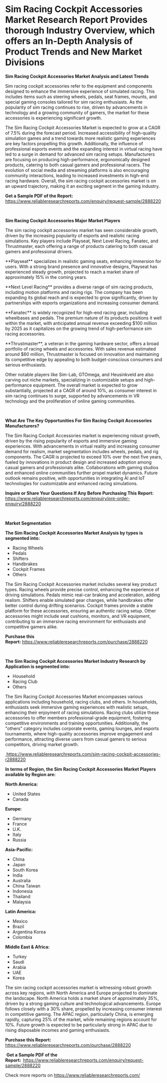 <p><h1>Sim Racing Cockpit Accessories Market Research Report Provides thorough Industry Overview, which offers an In-Depth Analysis of Product Trends and New Market Divisions</h1></p><p><strong>Sim Racing Cockpit Accessories Market Analysis and Latest Trends</strong></p>
<p><p>Sim racing cockpit accessories refer to the equipment and components designed to enhance the immersive experience of simulated racing. This includes items such as steering wheels, pedals, seat frames, mounts, and special gaming consoles tailored for sim racing enthusiasts. As the popularity of sim racing continues to rise, driven by advancements in technology and a growing community of gamers, the market for these accessories is experiencing significant growth. </p><p>The Sim Racing Cockpit Accessories Market is expected to grow at a CAGR of 7.5% during the forecast period. Increased accessibility of high-quality simulation games and a trend towards more realistic gaming experiences are key factors propelling this growth. Additionally, the influence of professional esports events and the expanding interest in virtual racing have led to a surge in demand for advanced sim racing setups. Manufacturers are focusing on producing high-performance, ergonomically designed products, catering to both casual gamers and professional racers. The evolution of social media and streaming platforms is also encouraging community interactions, leading to increased investments in high-end racing hardware. Overall, the sim racing cockpit accessories market is on an upward trajectory, making it an exciting segment in the gaming industry.</p></p>
<p><strong>Get a Sample PDF of the Report:&nbsp;</strong> <a href="https://www.reliableresearchreports.com/enquiry/request-sample/2888220?utm_campaign=2652&utm_medium=2&utm_source=Github&utm_content=ia&utm_term=14032025&utm_id=sim-racing-cockpit-accessories">https://www.reliableresearchreports.com/enquiry/request-sample/2888220</a></p>
<p>&nbsp;</p>
<p><strong>Sim Racing Cockpit Accessories Major Market Players</strong></p>
<p><p>The sim racing cockpit accessories market has seen considerable growth, driven by the increasing popularity of esports and realistic racing simulations. Key players include Playseat, Next Level Racing, Fanatec, and Thrustmaster, each offering a range of products catering to both casual gamers and professional drivers.</p><p>**Playseat** specializes in realistic gaming seats, enhancing immersion for users. With a strong brand presence and innovative designs, Playseat has experienced steady growth, projected to reach a market share of approximately 15% in the coming years.</p><p>**Next Level Racing** provides a diverse range of sim racing products, including motion platforms and racing rigs. The company has been expanding its global reach and is expected to grow significantly, driven by partnerships with esports organizations and increasing consumer demand.</p><p>**Fanatec** is widely recognized for high-end racing gear, including wheelbases and pedals. The premium nature of its products positions it well within the market, with anticipated annual revenue exceeding $100 million by 2025 as it capitalizes on the growing trend of high-performance sim racing accessories.</p><p>**Thrustmaster**, a veteran in the gaming hardware sector, offers a broad portfolio of racing wheels and accessories. With sales revenue estimated around $60 million, Thrustmaster is focused on innovation and maintaining its competitive edge by appealing to both budget-conscious consumers and serious enthusiasts.</p><p>Other notable players like Sim-Lab, GTOmega, and Heusinkveld are also carving out niche markets, specializing in customizable setups and high-performance equipment. The overall market is expected to grow substantially, projected at a CAGR of around 10%, as consumer interest in sim racing continues to surge, supported by advancements in VR technology and the proliferation of online gaming communities.</p></p>
<p>&nbsp;</p>
<p><strong>What Are The Key Opportunities For Sim Racing Cockpit Accessories Manufacturers?</strong></p>
<p><p>The Sim Racing Cockpit Accessories market is experiencing robust growth, driven by the rising popularity of esports and immersive gaming experiences. With advancements in virtual reality and increasing consumer demand for realism, market segmentation includes wheels, pedals, and rig components. The CAGR is projected to exceed 10% over the next five years, fueled by innovations in product design and increased adoption among casual gamers and professionals alike. Collaborations with gaming studios and enhanced online communities further propel market dynamics. Future outlook remains positive, with opportunities in integrating AI and IoT technologies for customizable and enhanced racing simulations.</p></p>
<p><strong>Inquire or Share Your Questions If Any Before Purchasing This Report:</strong> <a href="https://www.reliableresearchreports.com/enquiry/pre-order-enquiry/2888220?utm_campaign=2652&utm_medium=2&utm_source=Github&utm_content=ia&utm_term=14032025&utm_id=sim-racing-cockpit-accessories">https://www.reliableresearchreports.com/enquiry/pre-order-enquiry/2888220</a></p>
<p>&nbsp;</p>
<p><strong>Market Segmentation</strong></p>
<p><strong>The Sim Racing Cockpit Accessories Market Analysis by types is segmented into:</strong></p>
<p><ul><li>Racing Wheels</li><li>Pedals</li><li>Shifters</li><li>Handbrakes</li><li>Cockpit Frames</li><li>Others</li></ul></p>
<p><p>The Sim Racing Cockpit Accessories market includes several key product types. Racing wheels provide precise control, enhancing the experience of driving simulations. Pedals mimic real-car braking and acceleration, adding realism. Shifters enable simulated gear changes, while handbrakes offer better control during drifting scenarios. Cockpit frames provide a stable platform for these accessories, ensuring an authentic racing setup. Other accessories might include seat cushions, monitors, and VR equipment, contributing to an immersive racing environment for enthusiasts and competitive gamers alike.</p></p>
<p><strong>Purchase this Report:&nbsp;</strong><a href="https://www.reliableresearchreports.com/purchase/2888220?utm_campaign=2652&utm_medium=2&utm_source=Github&utm_content=ia&utm_term=14032025&utm_id=sim-racing-cockpit-accessories">https://www.reliableresearchreports.com/purchase/2888220</a></p>
<p>&nbsp;</p>
<p><strong>The Sim Racing Cockpit Accessories Market Industry Research by Application is segmented into:</strong></p>
<p><ul><li>Household</li><li>Racing Club</li><li>Others</li></ul></p>
<p><p>The Sim Racing Cockpit Accessories Market encompasses various applications including household, racing clubs, and others. In households, enthusiasts seek immersive gaming experiences with realistic setups, enhancing their enjoyment of racing simulations. Racing clubs utilize these accessories to offer members professional-grade equipment, fostering competitive environments and training opportunities. Additionally, the "others" category includes corporate events, gaming lounges, and esports tournaments, where high-quality accessories improve engagement and performance, attracting diverse users from casual gamers to serious competitors, driving market growth.</p></p>
<p><a href="https://www.reliableresearchreports.com/sim-racing-cockpit-accessories-r2888220?utm_campaign=2652&utm_medium=2&utm_source=Github&utm_content=ia&utm_term=14032025&utm_id=sim-racing-cockpit-accessories">&nbsp;https://www.reliableresearchreports.com/sim-racing-cockpit-accessories-r2888220</a></p>
<p><strong>In terms of Region, the Sim Racing Cockpit Accessories Market Players available by Region are:</strong></p>
<p>
    <p> <strong> North America: </strong>
        <ul>
            <li>United States</li>
            <li>Canada</li>
        </ul>
        </p> 
    <p> <strong> Europe: </strong>
        <ul>
            <li>Germany</li>
            <li>France</li>
            <li>U.K.</li>
            <li>Italy</li>
            <li>Russia</li>
        </ul>
        </p> 
    <p> <strong> Asia-Pacific: </strong>
        <ul>
            <li>China</li>
            <li>Japan</li>
            <li>South Korea</li>
            <li>India</li>
            <li>Australia</li>
            <li>China Taiwan</li>
            <li>Indonesia</li>
            <li>Thailand</li>
            <li>Malaysia</li>
        </ul>
        </p> 
    <p> <strong> Latin America: </strong>
        <ul>
            <li>Mexico</li>
            <li>Brazil</li>
            <li>Argentina Korea</li>
            <li>Colombia</li>
        </ul>
        </p> 
    <p> <strong> Middle East & Africa: </strong>
        <ul>
            <li>Turkey</li>
            <li>Saudi</li>
            <li>Arabia</li>
            <li>UAE</li>
            <li>Korea</li>
        </ul>
    </p>
    </p>
<p><p>The sim racing cockpit accessories market is witnessing robust growth across key regions, with North America and Europe projected to dominate the landscape. North America holds a market share of approximately 35%, driven by a strong gaming culture and technological advancements. Europe follows closely with a 30% share, propelled by increasing consumer interest in competitive gaming. The APAC region, particularly China, is emerging rapidly, capturing 25% of the market, while remaining regions account for 10%. Future growth is expected to be particularly strong in APAC due to rising disposable incomes and gaming enthusiasts.</p></p>
<p><strong>Purchase this Report: </strong><a href="https://www.reliableresearchreports.com/purchase/2888220?utm_campaign=2652&utm_medium=2&utm_source=Github&utm_content=ia&utm_term=14032025&utm_id=sim-racing-cockpit-accessories">https://www.reliableresearchreports.com/purchase/2888220</a></p>
<p>&nbsp;<strong>Get a Sample PDF of the Report:&nbsp;&nbsp;</strong><a href="https://www.reliableresearchreports.com/enquiry/request-sample/2888220?utm_campaign=2652&utm_medium=2&utm_source=Github&utm_content=ia&utm_term=14032025&utm_id=sim-racing-cockpit-accessories">https://www.reliableresearchreports.com/enquiry/request-sample/2888220</a></p>
<p><strong></strong></p>
<p>Check more reports on <a href="https://www.reliableresearchreports.com/?utm_campaign=2652&utm_medium=2&utm_source=Github&utm_content=ia&utm_term=14032025&utm_id=sim-racing-cockpit-accessories">https://www.reliableresearchreports.com/</a></p>
